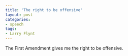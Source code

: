 ```yaml
---
title: 'The right to be offensive'
layout: post
categories:
- speech
tags:
- Larry Flynt
---
```


The First Amendment gives me the right to be offensive.
